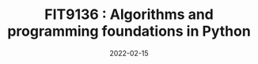---
title: "FIT9136 : Algorithms and programming foundations in Python"
collection: teaching
type: "Introductory unit for postgraudate level for introduction to algorithms and datastructures using Python."
permalink: https://handbook.monash.edu/2023/units/FIT9136?year=2023 
venue: "Faculty of Information Technology, Monash University"
date: 2022-02-15
location: "Melbourne, Australia"
---